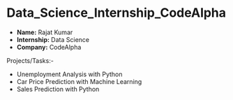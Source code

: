 # Data_Science_Internship_CodeAlpha

<ul>
  <li><b>Name:</b> Rajat Kumar </li>
  <li><b>Internship:</b> Data Science</li>
  <li><b>Company:</b> CodeAlpha</li>
</ul>

Projects/Tasks:-
<ul>
  <li>Unemployment Analysis with Python</li>
  <li>Car Price Prediction with Machine Learning</li>
  <li>Sales Prediction with Python</li>
</ul>
